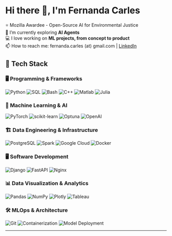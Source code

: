 # Hi there 👋, I'm Fernanda Carles

⭐️ Mozilla Awardee - Open-Source AI for Environmental Justice  
🌱 I’m currently exploring **AI Agents**  
💻 I love working on **ML projects, from concept to product**  
📫 How to reach me: fernanda.carles (at) gmail.com | [LinkedIn](https://www.linkedin.com/in/fernanda-carles-galeano-a4031989/?locale=en_US)  

## 🚀 Tech Stack
### 🖥️ Programming & Frameworks  
![Python](https://img.shields.io/badge/Python-3776AB?style=for-the-badge&logo=python&logoColor=white)  ![SQL](https://img.shields.io/badge/SQL-4479A1?style=for-the-badge&logo=postgresql&logoColor=white)   ![Bash](https://img.shields.io/badge/Bash-4EAA25?style=for-the-badge&logo=gnu-bash&logoColor=white)  ![C++](https://img.shields.io/badge/C++-00599C?style=for-the-badge&logo=c%2B%2B&logoColor=white)  ![Matlab](https://img.shields.io/badge/Matlab-0076A8?style=for-the-badge&logo=mathworks&logoColor=white)  ![Julia](https://img.shields.io/badge/Julia-9558B2?style=for-the-badge&logo=julia&logoColor=white)  

### 🤖 Machine Learning & AI  
![PyTorch](https://img.shields.io/badge/PyTorch-EE4C2C?style=for-the-badge&logo=pytorch&logoColor=white)  ![scikit-learn](https://img.shields.io/badge/scikit--learn-F7931E?style=for-the-badge&logo=scikitlearn&logoColor=white)  ![Optuna](https://img.shields.io/badge/Optuna-003B57?style=for-the-badge&logo=optuna&logoColor=white)  ![OpenAI](https://img.shields.io/badge/OpenAI-412991?style=for-the-badge&logo=openai&logoColor=white)  

### 🏗️ Data Engineering & Infrastructure  
![PostgreSQL](https://img.shields.io/badge/Postgres-4169E1?style=for-the-badge&logo=postgresql&logoColor=white)  ![Spark](https://img.shields.io/badge/Apache%20Spark-F77F00?style=for-the-badge&logo=apachespark&logoColor=white)  ![Google Cloud](https://img.shields.io/badge/Google%20Cloud-4285F4?style=for-the-badge&logo=googlecloud&logoColor=white)  ![Docker](https://img.shields.io/badge/Docker-2496ED?style=for-the-badge&logo=docker&logoColor=white)  

### 🖥️ Software Development  
![Django](https://img.shields.io/badge/Django-092E20?style=for-the-badge&logo=django&logoColor=white)  ![FastAPI](https://img.shields.io/badge/FastAPI-009688?style=for-the-badge&logo=fastapi&logoColor=white)  ![Nginx](https://img.shields.io/badge/Nginx-009639?style=for-the-badge&logo=nginx&logoColor=white)  

### 📊 Data Visualization & Analytics  
![Pandas](https://img.shields.io/badge/Pandas-150458?style=for-the-badge&logo=pandas&logoColor=white)  ![NumPy](https://img.shields.io/badge/NumPy-013243?style=for-the-badge&logo=numpy&logoColor=white)   ![Plotly](https://img.shields.io/badge/Plotly-3F4F75?style=for-the-badge&logo=plotly&logoColor=white)  ![Tableau](https://img.shields.io/badge/Tableau-E97627?style=for-the-badge&logo=tableau&logoColor=white)  

### 🛠️ MLOps & Architecture  
![Git](https://img.shields.io/badge/Git-F05032?style=for-the-badge&logo=git&logoColor=white)  ![Containerization](https://img.shields.io/badge/Containerization-0DB7ED?style=for-the-badge&logo=docker&logoColor=white)  ![Model Deployment](https://img.shields.io/badge/Model%20Deployment-0052CC?style=for-the-badge&logo=mlops&logoColor=white)  

---
